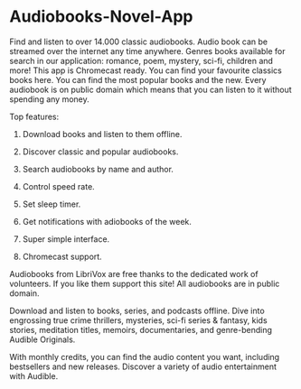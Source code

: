 # Audiobooks-Novel-App
Find and listen to over 14.000 classic audiobooks. Audio book can be streamed over the internet any time anywhere. Genres books available for search in our application: romance, poem, mystery, sci-fi, children and more! This app is Chromecast ready. You can find your favourite classics books here. You can find the most popular books and the new. Every audiobook is on public domain which means that you can listen to it without spending any money.

Top features:

1. Download books and listen to them offline.

2. Discover classic and popular audiobooks.

3. Search audiobooks by name and author.

4. Control speed rate.

5. Set sleep timer.

6. Get notifications with adiobooks of the week.

7. Super simple interface.

8. Chromecast support.

Audiobooks from LibriVox are free thanks to the dedicated work of volunteers.
If you like them support this site! All audiobooks are in public domain.

Download and listen to books, series, and podcasts offline. Dive into engrossing true crime thrillers, mysteries, sci-fi series & fantasy, kids stories, meditation titles, memoirs, documentaries, and genre-bending Audible Originals.

With monthly credits, you can find the audio content you want, including bestsellers and new releases. Discover a variety of audio entertainment with Audible.
